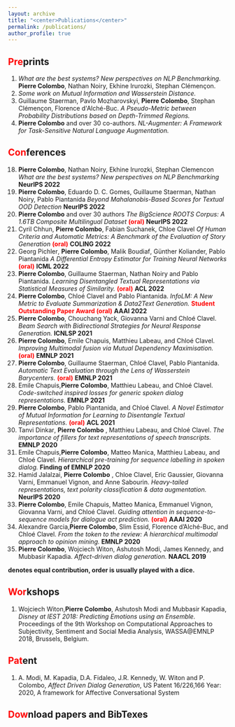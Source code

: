 ```yaml
---
layout: archive
title: "<center>Publications</center>"
permalink: /publications/
author_profile: true
---
```


<span style="color:red">Pre</span>prints
---
1. *What are the best systems? New perspectives on NLP Benchmarking.*  **Pierre Colombo**, Nathan Noiry, Ekhine Irurozki, Stephan Clémençon.
2. *Some work on Mutual Information and Wasserstein Distance.*
3. Guillaume Staerman, Pavlo Mozharovskyi, **Pierre Colombo**, Stephan Clémençon, Florence d'Alché-Buc. *A Pseudo-Metric between Probability Distributions based on Depth-Trimmed Regions.*
4. **Pierre Colombo** and over 30 co-authors. *NL-Augmenter: A Framework for Task-Sensitive Natural Language Augmentation.*



<span style="color:red">Con</span>ferences
---

18. **Pierre Colombo**, Nathan Noiry, Ekhine Irurozki, Stephan Clemencon *What are the best systems? New perspectives on NLP Benchmarking* <span style="color:red"></span> **NeurIPS 2022**
17. **Pierre Colombo**, Eduardo D. C. Gomes, Guillaume Staerman, Nathan Noiry, Pablo Piantanida *Beyond Mahalanobis-Based Scores for Textual OOD Detection* <span style="color:red"></span> **NeurIPS 2022**
16.  **Pierre Colombo** and over 30 authors *The BigScience ROOTS Corpus: A 1.6TB Composite Multilingual Dataset* <span style="color:red">**(oral)**</span> **NeurIPS 2022**
15. Cyril Chhun, **Pierre Colombo**, Fabian Suchanek, Chloe Clavel *Of Human Criteria and Automatic Metrics: A Benchmark of the Evaluation of Story Generation* <span style="color:red">**(oral)**</span> **COLING 2022**
14. Georg Pichler<sup><i class="fas fa-star"></i></sup>, **Pierre Colombo**<sup><i class="fas fa-star"></i></sup>, Malik Boudiaf<sup><i class="fas fa-star"></i></sup>, Günther Koliander, Pablo Piantanida *A Differential Entropy Estimator for Training Neural Networks* <span style="color:red">**(oral)**</span> **ICML 2022**
13. **Pierre Colombo**, Guillaume Staerman, Nathan Noiry and Pablo Piantanida. *Learning Disentangled Textual Representations via Statistical Measures of Similarity.* <span style="color:red">**(oral)**</span> **ACL 2022** 
12. **Pierre Colombo**, Chloé Clavel and Pablo Piantanida. *InfoLM: A New Metric to Evaluate Summarization & Data2Text Generation.* <span style="color:red">**Student Outstanding Paper Award (oral)**  </span> **AAAI 2022**
11. **Pierre Colombo**, Chouchang Yack, Giovanna Varni and Chloé Clavel. *Beam Search with Bidirectional Strategies for Neural Response Generation.* **ICNLSP 2021** 
10. **Pierre Colombo**, Emile Chapuis, Matthieu Labeau, and Chloé Clavel. *Improving Multimodal fusion via Mutual Dependency Maximisation.* <span style="color:red">**(oral)**</span> **EMNLP 2021** 
9. **Pierre Colombo**, Guillaume Staerman, Chloé Clavel, Pablo Piantanida. *Automatic Text Evaluation through the Lens of Wasserstein Barycenters.* <span style="color:red">**(oral)**</span> **EMNLP 2021** 
8. Emile Chapuis<sup><i class="fas fa-star"></i></sup>,**Pierre Colombo**<sup><i class="fas fa-star"></i></sup>, Matthieu Labeau, and Chloé Clavel. *Code-switched inspired losses for generic spoken dialog representations.* **EMNLP 2021** 
7. **Pierre Colombo**, Pablo Piantanida, and Chloé Clavel. *A Novel Estimator of Mutual Information for Learning to Disentangle Textual Representations.* <span style="color:red">**(oral)**</span>  **ACL 2021**
6. Tanvi Dinkar<sup><i class="fas fa-star"></i></sup>, **Pierre Colombo** <sup><i class="fas fa-star"></i></sup>, Matthieu Labeau, and Chloé Clavel. *The importance of fillers for text representations of speech transcripts.* **EMNLP 2020** 
5. Emile Chapuis<sup><i class="fas fa-star"></i></sup>,**Pierre Colombo**<sup><i class="fas fa-star"></i></sup>, Matteo Manica, Matthieu Labeau, and Chloé Clavel. *Hierarchical pre-training for sequence labelling in spoken dialog.* **Finding of EMNLP 2020** 
4. Hamid Jalalzai<sup><i class="fas fa-star"></i></sup>, **Pierre Colombo** <sup><i class="fas fa-star"></i></sup>, Chloe Clavel, Eric Gaussier, Giovanna Varni, Emmanuel Vignon, and Anne Sabourin. *Heavy-tailed representations, text polarity classification & data augmentation.* **NeurIPS 2020** 
3. **Pierre Colombo**<sup><i class="fas fa-star"></i></sup>, Emile Chapuis<sup><i class="fas fa-star"></i></sup>, Matteo Manica, Emmanuel Vignon, Giovanna Varni, and Chloé Clavel. *Guiding attention in sequence-to-sequence models for dialogue act prediction.* <span style="color:red"> **(oral)** </span> **AAAI 2020**
2. Alexandre Garcia<sup><i class="fas fa-star"></i></sup>,**Pierre Colombo**<sup><i class="fas fa-star"></i></sup>, Slim Essid, Florence d’Alché-Buc, and Chloé Clavel. *From the token to the review: A hierarchical multimodal approach to opinion mining.* **EMNLP 2020** 
1. **Pierre Colombo**<sup><i class="fas fa-star"></i></sup>, Wojciech Witon<sup><i class="fas fa-star"></i></sup>, Ashutosh Modi, James Kennedy, and Mubbasir Kapadia. *Affect-driven dialog generation.* **NAACL 2019** 

**<sup><i class="fas fa-star"></i></sup> denotes equal contribution, order is usually played with a dice.**


<span style="color:red">Wor</span>kshops
---
1. Wojciech Witon<sup><i class="fas fa-star"></i></sup>,**Pierre Colombo**<sup><i class="fas fa-star"></i></sup>, Ashutosh Modi and Mubbasir Kapadia, *Disney at IEST 2018: Predicting Emotions using an Ensemble.* Proceedings of the 9th Workshop on Computational Approaches to Subjectivity, Sentiment and Social Media Analysis, WASSA@EMNLP 2018, Brussels, Belgium.





<span style="color:red">Pat</span>ent
---
1.  A. Modi, M. Kapadia, D.A. Fidaleo, J.R. Kennedy, W. Witon and P. Colombo, *Affect Driven Dialog Generation*, US Patent 16/226,166
Year: 2020, A framework for Affective Conversational System


<span style="color:red">Dow</span>nload papers and BibTexes
---
<script src="https://bibbase.org/show?bib=https://dblp.org/pid/229/3167.bib&jsonp=1"></script>


